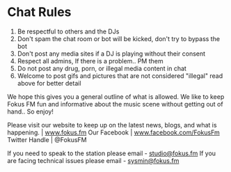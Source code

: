 Chat Rules
====

  1. Be respectful to others and the DJs
  2. Don't spam the chat room or bot will be kicked, don't try to bypass the bot
  3. Don't post any media sites if a DJ is playing without their consent
  4. Respect all admins, If there is a problem.. PM them
  5. Do not post any drug, porn, or illegal media content in chat
  6. Welcome to post gifs and pictures that are not considered "illegal" read above for better detail

We hope this gives you a general outline of what is allowed. We like to keep Fokus FM fun and informative about the
music scene without getting out of hand.. So enjoy!

Please visit our website to keep up on the latest news, blogs, and what is happening. | www.fokus.fm
Our Facebook | www.facebook.com/FokusFm
Twitter Handle | @FokusFM

If you need to speak to the station please email - studio@fokus.fm
If you are facing technical issues please email - sysmin@fokus.fm
